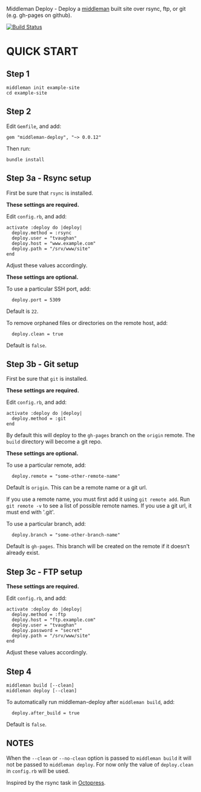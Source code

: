Middleman Deploy - Deploy a [middleman](http://middlemanapp.com/)
built site over rsync, ftp, or git (e.g. gh-pages on github).

[![Build Status](https://secure.travis-ci.org/tvaughan/middleman-deploy.png)](http://travis-ci.org/tvaughan/middleman-deploy)

# QUICK START

## Step 1

    middleman init example-site
    cd example-site

## Step 2

Edit `Gemfile`, and add:

    gem "middleman-deploy", "~> 0.0.12"

Then run:

    bundle install

## Step 3a - Rsync setup

First be sure that `rsync` is installed.

**These settings are required.**

Edit `config.rb`, and add:

    activate :deploy do |deploy|
      deploy.method = :rsync
      deploy.user = "tvaughan"
      deploy.host = "www.example.com"
      deploy.path = "/srv/www/site"
    end

Adjust these values accordingly.

**These settings are optional.**

To use a particular SSH port, add:

      deploy.port = 5309

Default is `22`.

To remove orphaned files or directories on the remote host, add:

      deploy.clean = true

Default is `false`.

## Step 3b - Git setup

First be sure that `git` is installed.

**These settings are required.**

Edit `config.rb`, and add:

    activate :deploy do |deploy|
      deploy.method = :git
    end

By default this will deploy to the `gh-pages` branch on the `origin`
remote. The `build` directory will become a git repo.

**These settings are optional.**

To use a particular remote, add:

      deploy.remote = "some-other-remote-name"

Default is `origin`. This can be a remote name or a git url.

If you use a remote name, you must first add it using `git remote
add`. Run `git remote -v` to see a list of possible remote names. If
you use a git url, it must end with '.git'.

To use a particular branch, add:

      deploy.branch = "some-other-branch-name"

Default is `gh-pages`. This branch will be created on the remote if it
doesn't already exist.

## Step 3c - FTP setup

**These settings are required.**

Edit `config.rb`, and add:

    activate :deploy do |deploy|
      deploy.method = :ftp
      deploy.host = "ftp.example.com"
      deploy.user = "tvaughan"
      deploy.password = "secret"
      deploy.path = "/srv/www/site"
    end

Adjust these values accordingly.

## Step 4

    middleman build [--clean]
    middleman deploy [--clean]

To automatically run middleman-deploy after `middleman build`, add:

      deploy.after_build = true

Default is `false`.

## NOTES

When the `--clean` or `--no-clean` option is passed to `middleman
build` it will not be passed to `middleman deploy`. For now only the
value of `deploy.clean` in `config.rb` will be used.

Inspired by the rsync task in
[Octopress](https://github.com/imathis/octopress).
